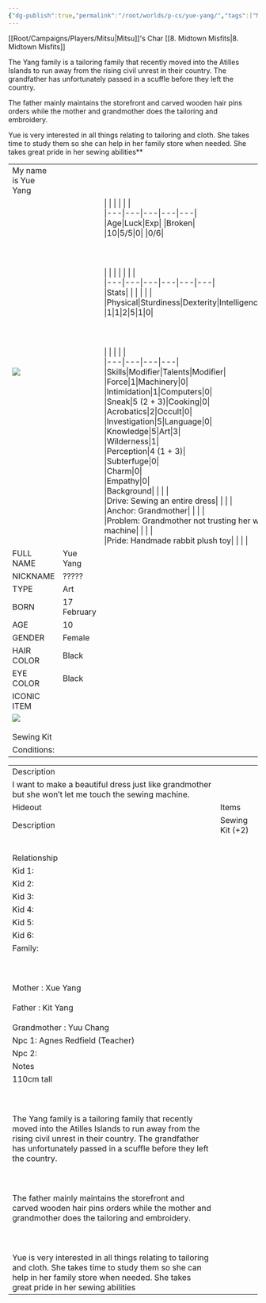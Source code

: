 ```yaml
---
{"dg-publish":true,"permalink":"/root/worlds/p-cs/yue-yang/","tags":["Misfits","Balky"]}
---
```


[[Root/Campaigns/Players/Mitsu\|Mitsu]]'s Char [[8. Midtown Misfits\|8. Midtown Misfits]]

The Yang family is a tailoring family that recently moved into the Atilles Islands to run away from the rising civil unrest in their country. The grandfather has unfortunately passed in a scuffle before they left the country. 

The father mainly maintains the storefront and carved wooden hair pins orders while the mother and grandmother does the tailoring and embroidery.  

Yue is very interested in all things relating to tailoring and cloth. She takes time to study them so she can help in her family store when needed. She takes great pride in her sewing abilities**

|   |   |   |
|---|---|---|
|My name is Yue Yang|   |   |
|![](https://lh7-us.googleusercontent.com/JfNVi0HeVOBPALu4emgHzTkrQ2i7yJ0GqPqdmRuY4TOzFxymBpl6UqSiB1OvZMdLdNhHUsNigDuhSiSNZ-f9-CeJxKod6LxPuTdNxJ4imzqkFEFIh5_aEFrIHDXbqejgSk5Y9H9brS1n6Pg9xPSoiQ)|   |\|   \|   \|   \|   \|   \|<br>\|---\|---\|---\|---\|---\|<br>\|Age\|Luck\|Exp\|   \|Broken\|<br>\|10\|5/5\|0\|   \|0/6\|<br><br>  <br><br>\|   \|   \|   \|   \|   \|   \|<br>\|---\|---\|---\|---\|---\|---\|<br>\|Stats\|   \|   \|   \|   \|   \|<br>\|Physical\|Sturdiness\|Dexterity\|Intelligence\|Wisdom\|Charisma\|<br>\|1\|1\|2\|5\|1\|0\|<br><br>  <br><br>\|   \|   \|   \|   \|<br>\|---\|---\|---\|---\|<br>\|Skills\|Modifier\|Talents\|Modifier\|<br>\|Force\|1\|Machinery\|0\|<br>\|Intimidation\|1\|Computers\|0\|<br>\|Sneak\|5 (2 + 3)\|Cooking\|0\|<br>\|Acrobatics\|2\|Occult\|0\|<br>\|Investigation\|5\|Language\|0\|<br>\|Knowledge\|5\|Art\|3\|<br>\|Wilderness\|1\|<br>\|Perception\|4 (1 + 3)\|<br>\|Subterfuge\|0\|<br>\|Charm\|0\|<br>\|Empathy\|0\|<br>\|Background\|   \|   \|   \|<br>\|Drive: Sewing an entire dress\|   \|   \|   \|<br>\|Anchor: Grandmother\|   \|   \|   \|<br>\|Problem: Grandmother not trusting her with a sewing machine\|   \|   \|   \|<br>\|Pride: Handmade rabbit plush toy\|   \|   \|   \||
|FULL NAME|Yue Yang|
|NICKNAME|?????|
|TYPE|Art|
|BORN|17 February|
|AGE|10|
|GENDER|Female|
|HAIR COLOR|Black|
|EYE COLOR|Black|
|ICONIC ITEM|   |
|![](https://lh7-us.googleusercontent.com/M3snKgfRK2I7iKAleoCxK1jAy3vXEWGEO57I-snVfR-DG12jrsQ9JQ_5gKSyEMBgg2MipncXK-7cx0Am7BFBiux-TyRi48XQbORZdKpbOHuo5a4xLKa3rhOrXKriQ33LhkhmDBbac-eDxsbyGzbDhQ)<br><br>Sewing Kit|   |
|Conditions:|   |

  

|   |   |
|---|---|
|Description|   |
|I want to make a beautiful dress just like grandmother but she won’t let me touch the sewing machine.|   |
|Hideout|Items|
|Description|Sewing Kit (+2)|
||
||
||
||
||
|Relationship|   |
|Kid 1:||
|Kid 2:||
|Kid 3:||
|Kid 4:||
|Kid 5:||
|Kid 6:||
|Family:<br><br>  <br><br>Mother : Xue Yang<br><br>Father : Kit Yang<br><br>Grandmother : Yuu Chang||
|Npc 1: Agnes Redfield (Teacher)||
|Npc 2:||
|Notes|   |
|110cm tall<br><br>  <br><br>The Yang family is a tailoring family that recently moved into the Atilles Islands to run away from the rising civil unrest in their country. The grandfather has unfortunately passed in a scuffle before they left the country. <br><br>  <br><br>The father mainly maintains the storefront and carved wooden hair pins orders while the mother and grandmother does the tailoring and embroidery.  <br><br>  <br><br>Yue is very interested in all things relating to tailoring and cloth. She takes time to study them so she can help in her family store when needed. She takes great pride in her sewing abilities|   |